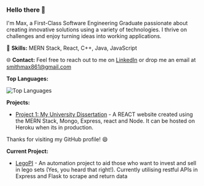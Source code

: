 ### Hello there 👋

I'm Max, a First-Class Software Engineering Graduate passionate about creating innovative solutions using a variety of technologies. I thrive on challenges and enjoy turning ideas into working applications.

🚀 **Skills:** MERN Stack, React, C++, Java, JavaScript


🌐 **Contact:** Feel free to reach out to me on [LinkedIn](https://www.linkedin.com/in/m4x-smith/) or drop me an email at smithmax861@gmail.com

**Top Languages:**

![Top Languages](https://github-readme-stats.vercel.app/api/top-langs/?username=MaxSmith19&layout=compact&theme=synthwave)

**Projects:**
- [Project 1: My University Dissertation](https://github.com/MaxSmith19/Final-year-project) - A REACT website created using the MERN Stack, Mongo, Express, react and Node. It can be hosted on Heroku when its in production.

Thanks for visiting my GitHub profile! 😄

**Current Project:**
- [LegoPI](https://github.com/MaxSmith19/legoPI) - An automation project to aid those who want to invest and sell in lego sets (Yes, you heard that right!). Currently utilising restful APIs in Express and Flask to scrape and return data
